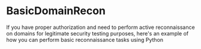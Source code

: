 # BasicDomainRecon
If you have proper authorization and need to perform active reconnaissance on domains for legitimate security testing purposes, here's an example of how you can perform basic reconnaissance tasks using Python

